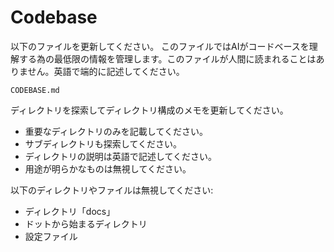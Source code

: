# Codebase

以下のファイルを更新してください。
このファイルではAIがコードベースを理解する為の最低限の情報を管理します。このファイルが人間に読まれることはありません。英語で端的に記述してください。

```
CODEBASE.md
```

ディレクトリを探索してディレクトリ構成のメモを更新してください。

- 重要なディレクトリのみを記載してください。
- サブディレクトリも探索してください。
- ディレクトリの説明は英語で記述してください。
- 用途が明らかなものは無視してください。

以下のディレクトリやファイルは無視してください:

- ディレクトリ「docs」
- ドットから始まるディレクトリ
- 設定ファイル
